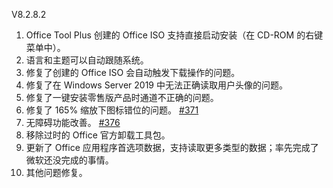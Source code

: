 V8.2.8.2

1. Office Tool Plus 创建的 Office ISO 支持直接启动安装（在 CD-ROM 的右键菜单中）。
2. 语言和主题可以自动跟随系统。
3. 修复了创建的 Office ISO 会自动触发下载操作的问题。
4. 修复了在 Windows Server 2019 中无法正确读取用户头像的问题。
5. 修复了一键安装零售版产品时通道不正确的问题。
6. 修复了 165% 缩放下图标错位的问题。 [#371](https://github.com/YerongAI/Office-Tool/issues/371)
7. 无障碍功能改善。 [#376](https://github.com/YerongAI/Office-Tool/issues/376)
8. 移除过时的 Office 官方卸载工具包。
9. 更新了 Office 应用程序首选项数据，支持读取更多类型的数据；率先完成了微软还没完成的事情。
10. 其他问题修复。
